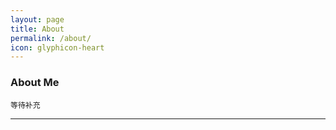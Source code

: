 ```yaml
---
layout: page
title: About
permalink: /about/
icon: glyphicon-heart
---
```


### About Me

`等待补充`

---


